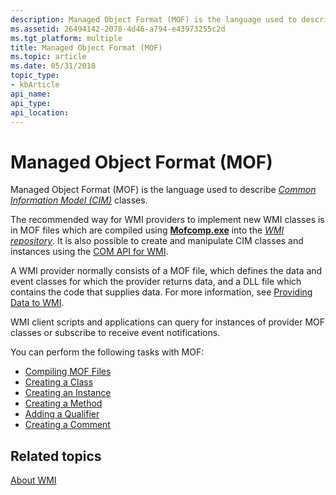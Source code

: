 ```yaml
---
description: Managed Object Format (MOF) is the language used to describe Common Information Model (CIM) classes.
ms.assetid: 26494142-2078-4d46-a794-e43973255c2d
ms.tgt_platform: multiple
title: Managed Object Format (MOF)
ms.topic: article
ms.date: 05/31/2018
topic_type: 
- kbArticle
api_name: 
api_type: 
api_location: 
---
```


# Managed Object Format (MOF)

Managed Object Format (MOF) is the language used to describe [*Common Information Model (CIM)*](gloss-c.md) classes.

The recommended way for WMI providers to implement new WMI classes is in MOF files which are compiled using [**Mofcomp.exe**](mofcomp.md) into the [*WMI repository*](gloss-w.md). It is also possible to create and manipulate CIM classes and instances using the [COM API for WMI](com-api-for-wmi.md).

A WMI provider normally consists of a MOF file, which defines the data and event classes for which the provider returns data, and a DLL file which contains the code that supplies data. For more information, see [Providing Data to WMI](providing-data-to-wmi.md).

WMI client scripts and applications can query for instances of provider MOF classes or subscribe to receive event notifications.

You can perform the following tasks with MOF:

-   [Compiling MOF Files](compiling-mof-files.md)
-   [Creating a Class](creating-a-class.md)
-   [Creating an Instance](creating-an-instance.md)
-   [Creating a Method](creating-a-method.md)
-   [Adding a Qualifier](adding-a-qualifier.md)
-   [Creating a Comment](creating-a-comment.md)

## Related topics

<dl> <dt>

[About WMI](about-wmi.md)
</dt> </dl>

 

 



